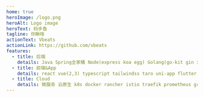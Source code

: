 ```yaml
---
home: true
heroImage: /logo.png
heroAlt: Logo image
heroText: 码步鱼
tagline: 你瞅啥
actionText: Vbeats
actionLink: https://github.com/vbeats
features:
  - title: 后端
    details: Java Spring全家桶 Node(express koa egg) Golang(go-kit gin 云原生) BigData
  - title: 前端&App
    details: react vue(2,3) typescript tailwindss taro uni-app flutter cesium webRtc
  - title: Cloud
    details: 微服务 云原生 k8s docker rancher istio traefik prometheus grafana 网关 熔断 降级 服务监控
---
```


